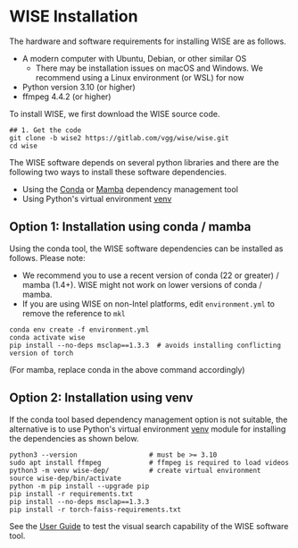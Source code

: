 # WISE Installation

The hardware and software requirements for installing WISE are as follows.

- A modern computer with Ubuntu, Debian, or other similar OS
  - There may be installation issues on macOS and Windows. We recommend using a Linux environment (or WSL) for now
- Python version 3.10 (or higher)
- ffmpeg 4.4.2 (or higher)

To install WISE, we first download the WISE source code.

```
## 1. Get the code
git clone -b wise2 https://gitlab.com/vgg/wise/wise.git
cd wise
```

The WISE software depends on several python libraries and there are the
following two ways to install these software dependencies.

- Using the [Conda](https://docs.conda.io/en/latest/) or [Mamba](https://mamba.readthedocs.io/en/latest/index.html) dependency management tool
- Using Python's virtual environment [venv](https://docs.python.org/3/library/venv.html)

## Option 1: Installation using conda / mamba

Using the conda tool, the WISE software dependencies can be installed as follows. Please note:

- We recommend you to use a recent version of conda (22 or greater) / mamba (1.4+). WISE might not work on lower versions of conda / mamba.
- If you are using WISE on non-Intel platforms, edit `environment.yml` to remove the reference to `mkl`

```
conda env create -f environment.yml
conda activate wise
pip install --no-deps msclap==1.3.3  # avoids installing conflicting version of torch
```

(For mamba, replace conda in the above command accordingly)

## Option 2: Installation using venv

If the conda tool based dependency management option is not suitable, the alternative
is to use Python's virtual environment [venv](https://docs.python.org/3/library/venv.html)
module for installing the dependencies as shown below.

```
python3 --version                  # must be >= 3.10
sudo apt install ffmpeg            # ffmpeg is required to load videos
python3 -m venv wise-dep/          # create virtual environment
source wise-dep/bin/activate
python -m pip install --upgrade pip
pip install -r requirements.txt
pip install --no-deps msclap==1.3.3
pip install -r torch-faiss-requirements.txt
```

See the [User Guide](UserGuide.md) to test the visual search capability of the WISE
software tool.

